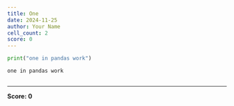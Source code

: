 ```yaml
---
title: One
date: 2024-11-25
author: Your Name
cell_count: 2
score: 0
---
```


```python
print("one in pandas work")
```

    one in pandas work



```python

```


---
**Score: 0**